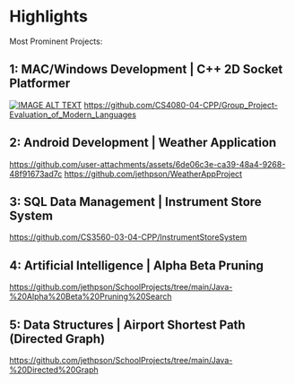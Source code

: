 # Highlights
Most Prominent Projects:

## 1: MAC/Windows Development | C++ 2D Socket Platformer
[![IMAGE ALT TEXT](https://github.com/user-attachments/assets/465fef14-0fb6-4647-ae2a-0e8cbb0db83c)](https://drive.google.com/file/d/1wL0rfFSasSfZPd6I8XLB80nMRxZcUQQH/view?usp=sharing "Video Title")
https://github.com/CS4080-04-CPP/Group_Project-Evaluation_of_Modern_Languages

## 2: Android Development | Weather Application
https://github.com/user-attachments/assets/6de06c3e-ca39-48a4-9268-48f91673ad7c
https://github.com/jethpson/WeatherAppProject

## 3: SQL Data Management | Instrument Store System
https://github.com/CS3560-03-04-CPP/InstrumentStoreSystem

## 4: Artificial Intelligence | Alpha Beta Pruning
https://github.com/jethpson/SchoolProjects/tree/main/Java-%20Alpha%20Beta%20Pruning%20Search
   
## 5: Data Structures | Airport Shortest Path (Directed Graph)
https://github.com/jethpson/SchoolProjects/tree/main/Java-%20Directed%20Graph
